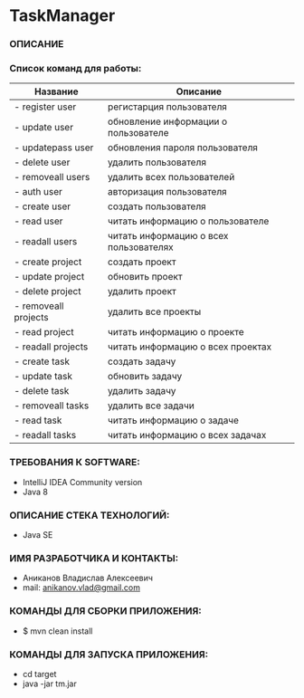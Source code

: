 # TaskManager
### ОПИСАНИЕ
### Список команд для работы:
| Название  | Описание |
| ------------- | ------------- |
| - register user  | регистарция пользователя  |
| - update user  | обновление информации о пользователе  |
| - updatepass user  | обновления пароля пользователя  |
| - delete user  | удалить пользователя  |
| - removeall users  | удалить всех пользователей  |
| - auth user  | авторизация пользователя  |
| - create user  | создать пользователя  |
| - read user  | читать информацию о пользователе  |
| - readall users  | читать информацию о всех пользователях  |
| - create project  | создать проект  |
| - update project  | обновить проект  |
| - delete project  | удалить проект |
| - removeall projects  | удалить все проекты  |
| - read project  | читать информацию о проекте  |
| - readall projects  | читать информацию о всех проектах  |
| - create task  | создать задачу  |
| - update task  | обновить задачу  |
| - delete task  | удалить задачу  |
| - removeall tasks  | удалить все задачи  |
| - read task  | читать информацию о задаче  |
| - readall tasks  |  читать информацию о всех задачах  |
### ТРЕБОВАНИЯ К SOFTWARE:
* IntelliJ IDEA Community version 
* Java 8
### ОПИСАНИЕ СТЕКА ТЕХНОЛОГИЙ:
* Java SE 
### ИМЯ РАЗРАБОТЧИКА И КОНТАКТЫ:
* Аниканов Владислав Алексеевич
* mail: anikanov.vlad@gmail.com
### КОМАНДЫ ДЛЯ СБОРКИ ПРИЛОЖЕНИЯ:
* $ mvn clean install
### КОМАНДЫ ДЛЯ ЗАПУСКА ПРИЛОЖЕНИЯ:
* cd target
* java -jar tm.jar
